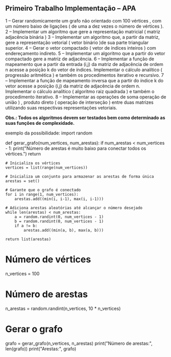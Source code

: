 ## Primeiro Trabalho Implementação – APA
1 – Gerar randomicamente um grafo não orientado com 100 vértices , com um número baixo 
de ligações ( de uma a dez vezes o número de vértices ). 
2 – Implementar um algoritmo que gere a representação matricial ( matriz adjacência binária )
3 – Implementar um algoritmo que, a partir da matriz, gere a representação vetorial ( vetor 
binário )de sua parte triangular superior. 
4 – Gerar o vetor compactado ( vetor de índices inteiros ) com endereçamento indireto. 
5 – Implementar um algoritmo que a partir do vetor compactado gere a matriz de adjacência.
6 – Implementar a função de mapeamento que a partir da entrada (i,j) da matriz de adjacência 
de ordem n acesse a posição k do vetor de índices. Implementar o cálculo analítico ( 
progressão aritmética ) e também os procedimentos iterativo e recursivo. 
7 – Implementar a função de mapeamento inversa que a partir do índice k do vetor acesse a 
posição (i,j) da matriz de adjacência de ordem n. Implementar o cálculo analítico ( algoritmo 
raiz quadrada ) e também o procedimento iterativo. 
8 – Implementar as operações de soma operação de união ) , produto direto ( operação de 
interseção ) entre duas matrizes utilizando suas respectivas representações vetoriais. 

<b>Obs.: Todos os algoritmos devem ser testados bem como determinado as suas funções de 
complexidade.</b>


exemplo da possibilidade:
import random

def gerar_grafo(num_vertices, num_arestas):
    if num_arestas < num_vertices - 1:
        print("Número de arestas é muito baixo para conectar todos os vértices.")
        return

    # Inicializa os vértices
    vertices = list(range(num_vertices))

    # Inicializa um conjunto para armazenar as arestas de forma única
    arestas = set()

    # Garante que o grafo é conectado
    for i in range(1, num_vertices):
        arestas.add((min(i, i-1), max(i, i-1)))

    # Adiciona arestas aleatórias até alcançar o número desejado
    while len(arestas) < num_arestas:
        a = random.randint(0, num_vertices - 1)
        b = random.randint(0, num_vertices - 1)
        if a != b:
            arestas.add((min(a, b), max(a, b)))

    return list(arestas)

# Número de vértices
n_vertices = 100
# Número de arestas
n_arestas = random.randint(n_vertices, 10 * n_vertices)

# Gerar o grafo
grafo = gerar_grafo(n_vertices, n_arestas)
print("Número de arestas:", len(grafo))
print("Arestas:", grafo)
